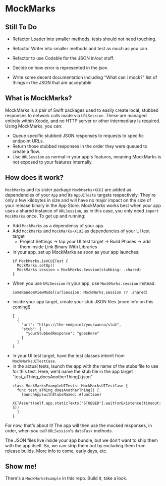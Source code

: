 # MockMarks

## Still To Do
* Refactor Loader into smaller methods, tests should not need touching.
* Refactor Writer into smaller methods and test as much as you can.
* Refactor to use Codable for the JSON in/out stuff.

* Decide on how error is represented in the json.
* Write some decent documentation including "What can i mock?" list of things in the JSON that are acceptable

## What is MockMarks?

MockMarks is a pair of Swift packages used to easily create local, stubbed responses to network calls made via `URLSession`. These are managed entirely within Xcode, and no HTTP server or other intermediary is required. Using MockMarks, you can:

* Queue specific stubbed JSON responses to requests to specific endpoint URLs.
* Return those stubbed responses in the order they were queued to create a flow.
* Use `URLSession` as normal in your app's features, meaning MockMarks is not exposed to your features internally.

## How does it work?

`MockMarks` and its sister package `MockMarks+XCUI` are added as dependencies of your `App` and its `AppUITests` targets respectively. They're only a few kilobytes in size and will have no major impact on the size of your release binary in the App Store. MockMarks works best when your app uses a shared instance of `URLSession`, as in this case, you only need `import MockMarks` once. To get up and running:

* Add `MockMarks` as a dependency of your app.
* Add `MockMarks` and `MockMarks+XCUI` as dependencies of your UI test target
  * Project Settings -> tap your UI test target -> Build Phases -> add them inside Link Binary With Libraries
* In your app, set up MockMarks as soon as your app launches:
  ```
  if MockMarks.isXCUITest {
    MockMarks.setUp()
    MockMarks.session = MockMarks.Session(stubbing: .shared) 
  }
  ```
* When you use `URLSession` in your app, use `MockMarks.session` instead:
  ```
  SomeRandomViewModel(urlSession: MockMarks.session ?? .shared)
  ```
* Inside your app target, create your stub JSON files (more info on this coming!)
  ```
  [
    {
      "url": "https://the-endpoint/you/wanna/stub",
      "stub": {
        "yourStubbedResponse": "goesHere"
      }
    }
  ]
  ```
* In your UI test target, have the test classes inherit from `MockMarksUITestCase`.
* In the actual tests, launch the app with the name of the stubs file to use for this test.
  Here, we'd name the stub file in the app target "test_aThing_doesAnotherThing().json"
  ```
  class MockMarksExampleUITests: MockMarksUITestCase {
    func test_aThing_doesAnotherThing() {
      launchApp(withStubsNamed: #function)
      XCTAssert(self.app.staticTexts["STUBBED"].waitForExistence(timeout: 5))
    }
  }
  ```

For now, that's about it! The app will then use the mocked responses, in order, when you call `URLSession`'s `dataTask` methods.

The JSON files live inside your app bundle, but we don't want to ship them with the app itself. So, we can strip them out by excluding them from release builds. More info to come, early days, etc.

## Show me!

There's a `MockMarksExample` in this repo. Build it, take a look.
